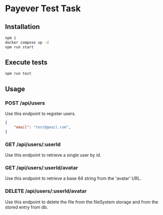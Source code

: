 # Payever Test Task

## Installation
```bash
npm i
docker compose up -d
npm run start
```

## Execute tests
```bash
npm run test
```

## Usage

### POST /api/users
Use this endpoint to register users.

```json
{
	"email": "test@gmail.com",
}
```

### GET /api/users/:userId
Use this endpoint to retrieve a single user by id.

### GET /api/users/:userId/avatar
Use this endpoint to retrieve a base 64 string from the 'avatar' URL.

### DELETE /api/users/:userId/avatar
Use this endpoint to delete the file from the fileSystem storage and from the stored entry from db.
